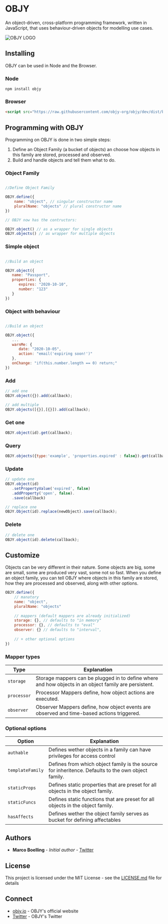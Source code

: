 # OBJY

An object-driven, cross-platform programming framework, written in JavaScript, that uses behaviour-driven objects for modelling use cases.

![OBJY LOGO](assets/objy-icon-full.png "OBJY")

## Installing

OBJY can be used in Node and the Browser.

### Node

```shell
npm install objy
```

### Browser

```html
<script src="https://raw.githubusercontent.com/objy-org/objy/dev/dist/browser.js">
```



## Programming with OBJY

Programming on OBJY is done in two simple steps:

1. Define an Object Family (a bucket of objects) an choose how objects in this family are stored, processed and observed.
2. Build and handle objects and tell them what to do.


### Object Family

```javascript

//Define Object Family

OBJY.define({
	name: "object", // singular constructor name
	pluralName: "objects" // plural constructor name
})

// OBJY now has the contructors:

OBJY.object() // as a wrapper for single objects
OBJY.objects() // as wrapper for multiple objects
```

### Simple object

```javascript

//Build an object

OBJY.object({
   name: "Passport",
   properties: {
      expires: "2020-10-10",
      number: "123"
   }
})
```

### Object with behaviour

```javascript

//Build an object

OBJY.object({
   ...
   warnMe: {
      date: "2020-10-05",
      action: "email('expiring soon!')"
   },
   onChange: "if(this.number.length == 0) return;"
})
```

### Add

```javascript
// add one
OBJY.object({}).add(callback);

// add multiple
OBJY.objects([{}],[{}]).add(callback);
```

### Get one
```javascript
OBJY.object(id).get(callback);
```

### Query

```javascript
OBJY.objects({type:'example', 'properties.expired' : false}).get(callback);
```

### Update

```javascript
// update one
OBJY.object(id)
   .setPropertyValue('expired', false)
   .addProperty('open', false).
   .save(callback)

// replace one
OBJY.Object(id).replace(newObject).save(callback);
```

### Delete

```javascript
// delete one
OBJY.object(id).delete(callback);
```


## Customize

Objects can be very different in their nature. Some objects are big, some are small, some are produced very vast, some not so fast. When you define an object family, you can tell OBJY where objects in this family are stored, how they are processed and observed, along with other options.

```javascript
OBJY.define({
	// manatory
	name: "object",
	pluralName: "objects"
	
	// mappers (default mappers are already initialized)
	storage: {}, // defaults to "in memory"
	processor: {}, // defaults to "eval"
	observer: {} // defaults to "interval",
	
	// + other optional options
})
```

### Mapper types

| Type        | Explanation           | 
| ------------- |-------------| 
| `storage`      | Storage mappers can be plugged in to define where and how objects in an object family are persistent. | 
| `processor`      | Processor Mappers define, how object actions are executed. | 
| `observer`      | Observer Mappers define, how object events are observed and time-based actions triggered. | 

### Optional options

| Option        | Explanation           | 
| ------------- |-------------| 
| `authable`      | Defines wether objects in a family can have privileges for access control | 
| `templateFamily`      | Defines from which object family is the source for inheritence. Defaults to the own object family. |
| `staticProps`      | Defines static properties that are preset for all objects in the object family. |
| `staticFuncs`      | Defines static functions that are preset for all objects in the object family. |
| `hasAffects`      | Defines wether the object family serves as bucket for defining affectables |


## Authors

* **Marco Boelling** - *Initial author* - [Twitter](https://twitter.com/marcoboelling)

## License

This project is licensed under the MIT License - see the [LICENSE.md](LICENSE.md) file for details

## Connect

* [objy.io](https://objy.io) - OBJY's official website
* [Twitter](https://www.twitter.com/objy7) - OBJY's Twitter

